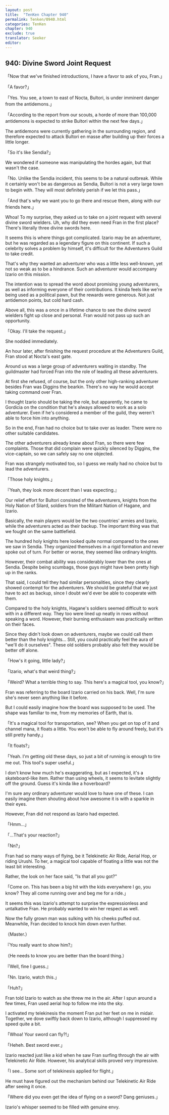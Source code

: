 ```yaml
---
layout: post
title:  "TenKen Chapter 940"
permalink: Tenken/0940.html
categories: TenKen
chapter: 940
exclude: true
translator: Seeker
editor: 
---
```

<h2>940: Divine Sword Joint Request</h2>

「Now that we've finished introductions, I have a favor to ask of you, Fran.」

「A favor?」

「Yes. You see, a town to east of Nocta, Bultori, is under imminent danger from the antidemons.」

「According to the report from our scouts, a horde of more than 100,000 antidemons is expected to strike Bultori within the next few days.」

The antidemons were currently gathering in the surrounding region, and therefore expected to attack Bultori en masse after building up their forces a little longer.

「So it's like Sendia?」

We wondered if someone was manipulating the hordes again, but that wasn't the case.

「No. Unlike the Sendia incident, this seems to be a natural outbreak. While it certainly won't be as dangerous as Sendia, Bultori is not a very large town to begin with. They will most definitely perish if we let this pass.」

「And that's why we want you to go there and rescue them, along with our friends here.」

Whoa! To my surprise, they asked us to take on a joint request with several divine sword wielders. Uh, why did they even need Fran in the first place? There's literally three divine swords here.

It seems this is where things got complicated. Izario may be an adventurer, but he was regarded as a legendary figure on this continent. If such a celebrity solves a problem by himself, it's difficult for the Adventurers Guild to take credit.

That's why they wanted an adventurer who was a little less well-known, yet not so weak as to be a hindrance. Such an adventurer would accompany Izario on this mission.

The intention was to spread the word about promising young adventurers, as well as informing everyone of their contributions. It kinda feels like we're being used as a political pawn, but the rewards were generous. Not just antidemon points, but cold hard cash.

Above all, this was a once in a lifetime chance to see the divine sword wielders fight up close and personal. Fran would not pass up such an opportunity.

「Okay. I'll take the request.」

She nodded immediately.

An hour later, after finishing the request procedure at the Adventurers Guild, Fran stood at Nocta's east gate.

Around us was a large group of adventurers waiting in standby. The guildmaster had forced Fran into the role of leading all these adventurers.

At first she refused, of course, but the only other high-ranking adventurer besides Fran was Diggins the bearkin. There's no way he would accept taking command over Fran.

I thought Izario should be taking the role, but apparently, he came to Gordicia on the condition that he's always allowed to work as a solo adventurer. Even if he's considered a member of the guild, they weren't able to force him into anything.

So in the end, Fran had no choice but to take over as leader. There were no other suitable candidates.

The other adventurers already knew about Fran, so there were few complaints. Those that did complain were quickly silenced by Diggins, the vice-captain, so we can safely say no one objected.

Fran was strangely motivated too, so I guess we really had no choice but to lead the adventurers.

「Those holy knights.」

『Yeah, they look more decent than I was expecting.』

Our relief effort for Bultori consisted of the adventurers, knights from the Holy Nation of Silard, soldiers from the Militant Nation of Hagane, and Izario.

Basically, the main players would be the two countries' armies and Izario, while the adventurers acted as their backup. The important thing was that we fought on the same battlefield.

The hundred holy knights here looked quite normal compared to the ones we saw in Sendia. They organized themselves in a rigid formation and never spoke out of turn. For better or worse, they seemed like ordinary knights.

However, their combat ability was considerably lower than the ones at Sendia. Despite being scumbags, those guys might have been pretty high up in the ranks.

That said, I could tell they had similar personalities, since they clearly showed contempt for the adventurers. We should be grateful that we just have to act as backup, since I doubt we'd ever be able to cooperate with them.

Compared to the holy knights, Hagane's soldiers seemed difficult to work with in a different way. They too were lined up neatly in rows without speaking a word. However, their burning enthusiasm was practically written on their faces.

Since they didn't look down on adventurers, maybe we could call them better than the holy knights... Still, you could practically feel the aura of "we'll do it ourselves". These old soldiers probably also felt they would be better off alone.

「How's it going, little lady?」

「Izario, what's that weird thing?」

「Weird? What a terrible thing to say. This here's a magical tool, you know?」

Fran was referring to the board Izario carried on his back. Well, I'm sure she's never seen anything like it before.

But I could easily imagine how the board was supposed to be used. The shape was familiar to me, from my memories of Earth, that is.

「It's a magical tool for transportation, see? When you get on top of it and channel mana, it floats a little. You won't be able to fly around freely, but it's still pretty handy.」

「It floats?」

「Yeah. I'm getting old these days, so just a bit of running is enough to tire me out. This tool's super useful.」

I don't know how much he's exaggerating, but as I expected, it's a skateboard-like item. Rather than using wheels, it seems to levitate slightly off the ground. Guess it's kinda like a hoverboard?

I'm sure any ordinary adventurer would love to have one of these. I can easily imagine them shouting about how awesome it is with a sparkle in their eyes.

However, Fran did not respond as Izario had expected.

「Hmm...」

「...That's your reaction?」

「Nn?」

Fran had so many ways of flying, be it Telekinetic Air Ride, Aerial Hop, or riding Urushi. To her, a magical tool capable of floating a little was not the least bit interesting.

Rather, the look on her face said, "Is that all you got?"

「Come on. This has been a big hit with the kids everywhere I go, you know? They all come running over and beg me for a ride.」

It seems this was Izario's attempt to surprise the expressionless and untalkative Fran. He probably wanted to win her respect as well.

Now the fully grown man was sulking with his cheeks puffed out. Meanwhile, Fran decided to knock him down even further.

（Master.）

『You really want to show him?』

（He needs to know you are better than the board thing.）

『Well, fine I guess.』

「Nn. Izario, watch this.」

「Huh?」

Fran told Izario to watch as she threw me in the air. After I spun around a few times, Fran used aerial hop to follow me into the sky.

I activated my telekinesis the moment Fran put her feet on me in midair. Together, we dove swiftly back down to Izario, although I suppressed my speed quite a bit.

「Whoa! Your sword can fly?!」

「Heheh. Best sword ever.」

Izario reacted just like a kid when he saw Fran surfing through the air with Telekinetic Air Ride. However, his analytical skills proved very impressive.

「I see... Some sort of telekinesis applied for flight.」

He must have figured out the mechanism behind our Telekinetic Air Ride after seeing it once.

「Where did you even get the idea of flying on a sword? Dang geniuses.」

Izario's whisper seemed to be filled with genuine envy.



